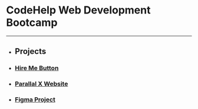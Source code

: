 # CodeHelp Web Development Bootcamp

---

- ## Projects

- ### [Hire Me Button](https://github.com/AtulSinghAtul/codeHelpMainFolder/tree/main/classHomeWork/hire-me-button)
- ### [Parallal X Website](https://github.com/AtulSinghAtul/codeHelpParallalxWebsite)
- ### [Figma Project](https://github.com/AtulSinghAtul/codeHelpMainFolder/tree/main/classHomeWork/codeHelp-Figma-Assignment)




